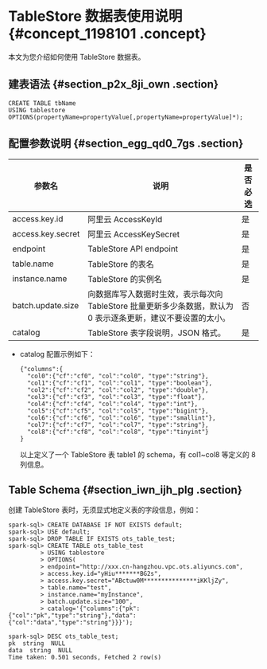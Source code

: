# TableStore 数据表使用说明 {#concept_1198101 .concept}

本文为您介绍如何使用 TableStore 数据表。

## 建表语法 {#section_p2x_8ji_own .section}

``` {#codeblock_p95_ndu_7sy}
CREATE TABLE tbName
USING tablestore
OPTIONS(propertyName=propertyValue[,propertyName=propertyValue]*);
```

## 配置参数说明 {#section_egg_qd0_7gs .section}

|参数名|说明|是否必选|
|---|--|----|
|access.key.id|阿里云 AccessKeyId|是|
|access.key.secret|阿里云 AccessKeySecret|是|
|endpoint|TableStore API endpoint|是|
|table.name|TableStore 的表名|是|
|instance.name|TableStore 的实例名|是|
|batch.update.size|向数据库写入数据时生效，表示每次向 TableStore 批量更新多少条数据，默认为 0 表示逐条更新，建议不要设置的太小。|否|
|catalog|TableStore 表字段说明，JSON 格式。|是|

-   catalog 配置示例如下：

    ``` {#codeblock_dsj_lqv_mil}
    {"columns":{
      "col0":{"cf":"cf0", "col":"col0", "type":"string"},
      "col1":{"cf":"cf1", "col":"col1", "type":"boolean"},
      "col2":{"cf":"cf2", "col":"col2", "type":"double"},
      "col3":{"cf":"cf3", "col":"col3", "type":"float"},
      "col4":{"cf":"cf4", "col":"col4", "type":"int"},
      "col5":{"cf":"cf5", "col":"col5", "type":"bigint"},
      "col6":{"cf":"cf6", "col":"col6", "type":"smallint"},
      "col7":{"cf":"cf7", "col":"col7", "type":"string"},
      "col8":{"cf":"cf8", "col":"col8", "type":"tinyint"}
    }
    ```

    以上定义了一个 TableStore 表 table1 的 schema，有 col1~col8 等定义的 8 列信息。


## Table Schema {#section_iwn_ijh_plg .section}

创建 TableStore 表时，无须显式地定义表的字段信息，例如：

``` {#codeblock_s1f_n4m_wfl}
spark-sql> CREATE DATABASE IF NOT EXISTS default;
spark-sql> USE default;
spark-sql> DROP TABLE IF EXISTS ots_table_test;
spark-sql> CREATE TABLE ots_table_test
         > USING tablestore
         > OPTIONS(
         > endpoint="http://xxx.cn-hangzhou.vpc.ots.aliyuncs.com",
         > access.key.id="yHiu*******BG2s",
         > access.key.secret="ABctuw0M***************iKKljZy",
         > table.name="test",
         > instance.name="myInstance",
         > batch.update.size="100",
         > catalog='{"columns":{"pk":{"col":"pk","type":"string"},"data":{"col":"data","type":"string"}}}');

spark-sql> DESC ots_table_test;
pk  string  NULL
data  string  NULL
Time taken: 0.501 seconds, Fetched 2 row(s)
```

